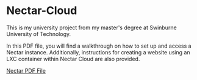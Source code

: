 # Nectar-Cloud
This is my university project from my master's degree at Swinburne University of Technology.

In this PDF file, you will find a walkthrough on how to set up and access a Nectar instance. Additionally, instructions for creating a website using an LXC container within Nectar Cloud are also provided.

<a href="Nectar.pdf" class="image fit" type="application/pdf">Nectar PDF File</a>
